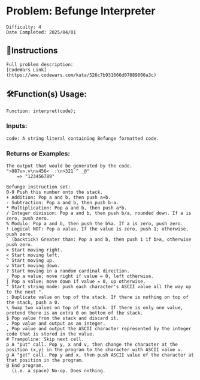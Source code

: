 # Problem: Befunge Interpreter
	Difficulty: 4
	Date Completed: 2025/04/01

## 📜Instructions
	Full problem description:
	[CodeWars Link](https://www.codewars.com/kata/526c7b931666d07889000a3c)

## 🛠Function(s) Usage:
	Function: interpret(code);

### Inputs:
	code: A string literal containing Befunge formatted code.

### Returns or Examples:
    The output that would be generated by the code.
	">987v>.v\nv456<  :\n>321 ^ _@"
		=> "123456789"

	Befunge instruction set:
	0-9 Push this number onto the stack.
	+ Addition: Pop a and b, then push a+b.
	- Subtraction: Pop a and b, then push b-a.
	* Multiplication: Pop a and b, then push a*b.
	/ Integer division: Pop a and b, then push b/a, rounded down. If a is zero, push zero.
	% Modulo: Pop a and b, then push the b%a. If a is zero, push zero.
	! Logical NOT: Pop a value. If the value is zero, push 1; otherwise, push zero.
	` (backtick) Greater than: Pop a and b, then push 1 if b>a, otherwise push zero.
	> Start moving right.
	< Start moving left.
	^ Start moving up.
	v Start moving down.
	? Start moving in a random cardinal direction.
	_ Pop a value; move right if value = 0, left otherwise.
	| Pop a value; move down if value = 0, up otherwise.
	" Start string mode: push each character's ASCII value all the way up to the next ".
	: Duplicate value on top of the stack. If there is nothing on top of the stack, push a 0.
	\ Swap two values on top of the stack. If there is only one value, pretend there is an extra 0 on bottom of the stack.
	$ Pop value from the stack and discard it.
	. Pop value and output as an integer.
	, Pop value and output the ASCII character represented by the integer code that is stored in the value.
	# Trampoline: Skip next cell.
	p A "put" call. Pop y, x and v, then change the character at the position (x,y) in the program to the character with ASCII value v.
	g A "get" call. Pop y and x, then push ASCII value of the character at that position in the program.
	@ End program.
	  (i.e. a space) No-op. Does nothing.
